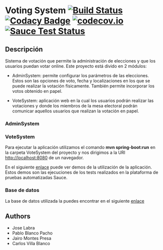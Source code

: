 # Voting System [![Build Status](https://travis-ci.org/Arquisoft/VotingSystem_1a.svg?branch=master)](https://travis-ci.org/Arquisoft/VotingSystem_1a) [![Codacy Badge](https://api.codacy.com/project/badge/grade/8fe739c734294d5d8e364b4e59592dbd)](https://www.codacy.com/app/jelabra/VotingSystem_1a) [![codecov.io](https://codecov.io/github/Arquisoft/VotingSystem_1a/coverage.svg?branch=master)](https://codecov.io/github/Arquisoft/VotingSystem_1a?branch=master) [![Sauce Test Status](https://saucelabs.com/buildstatus/carlvilla)](https://saucelabs.com/u/carlvilla?auth=0233acf3-4700-42f6-90e9-761227147d49)

## Descripción
Sistema de votación que permite la administración de elecciones y que los usuarios puedan votar online. Este proyecto está divido en 2 módulos:

* AdminSystem: permite configurar los parámetros de las elecciones. Estos son las opciones de voto, fecha y localizaciones en los que se puede realizar la votación físicamente. También permite incorporar los votos obtenido en papel.

* VoteSystem: aplicación web en la cual los usuarios podrán realizar las votaciones y donde los miembros de la mesa electoral podrán comunicar aquellos usuarios que realizan la votación en papel.

### AdminSystem


### VoteSystem

Para ejecutar la aplicación utilizamos el comando <b>mvn spring-boot:run</b> en la carpeta VoteSystem del proyecto y nos dirigimos a la URI <a href="http://localhost:8080">http://localhost:8080</a> de un navegador. 

En el siguiente <a href="https://saucelabs.com/u/carlvilla?auth=0233acf3-4700-42f6-90e9-761227147d49">enlace</a> puede ver demos de la utilización de la aplicación. Estos demos son las ejecuciones de los tests realizados en la plataforma de pruebas automatizadas Sauce.

### Base de datos

La base de datos utilizada la puedes encontrar en el siguiente <a href= "https://www.dropbox.com/s/x0v8g983pde20cw/Base%20de%20datos%20%28hsqldb%29.zip?dl=0"> enlace </a>


## Authors

* Jose Labra
* Pablo Blanco Pacho
* Jairo Montes Presa
* Carlos Villa Blanco




